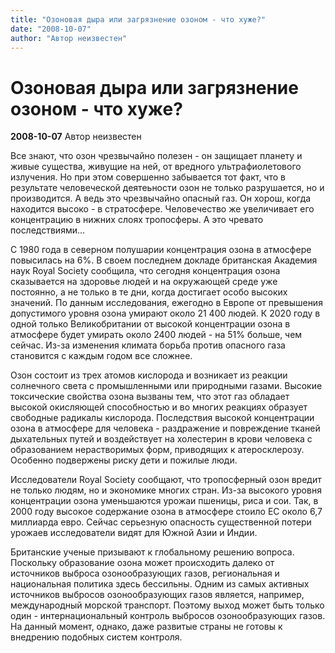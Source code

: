 ```yaml
---
title: "Озоновая дыра или загрязнение озоном - что хуже?"
date: "2008-10-07"
author: "Автор неизвестен"
---
```


# Озоновая дыра или загрязнение озоном - что хуже?

**2008-10-07** Автор неизвестен

Все знают, что озон чрезвычайно полезен - он защищает планету и живые существа, живущие на ней, от вредного ультрафиолетового излучения. Но при этом совершенно забывается тот факт, что в результате человеческой деятеьности озон не только разрушается, но и производится. А ведь это чрезвычайно опасный газ. Он хорош, когда находится высоко - в стратосфере. Человечество же увеличивает его концентрацию в нижних слоях тропосферы. А это чревато последствиями...

С 1980 года в северном полушарии концентрация озона в атмосфере повысилась на 6%. В своем последнем докладе британская Академия наук Royal Society сообщила, что сегодня концентрация озона сказывается на здоровье людей и на окружающей среде уже постоянно, а не только в те дни, когда достигает особо высоких значений. По данным исследования, ежегодно в Европе от превышения допустимого уровня озона умирают около 21 400 людей. К 2020 году в одной только Великобритании от высокой концентрации озона в атмосфере будет умирать около 2400 людей - на 51% больше, чем сейчас. Из-за изменения климата борьба против опасного газа становится с каждым годом все сложнее.

Озон состоит из трех атомов кислорода и возникает из реакции солнечного света с промышленными или природными газами. Высокие токсические свойства озона вызваны тем, что этот газ обладает высокой окисляющей способностью и во многих реакциях образует свободные радикалы кислорода. Последствия высокой концентрации озона в атмосфере для человека - раздражение и повреждение тканей дыхательных путей и воздействует на холестерин в крови человека с образованием нерастворимых форм, приводящих к атеросклерозу. Особенно подвержены риску дети и пожилые люди.

Исследователи Royal Society сообщают, что тропосферный озон вредит не только людям, но и экономике многих стран. Из-за высокого уровня концентрации озона уменьшаются урожаи пшеницы, риса и сои. Так, в 2000 году высокое содержание озона в атмосфере стоило ЕС около 6,7 миллиарда евро. Сейчас серьезную опасность существенной потери урожаев исследователи видят для Южной Азии и Индии.

Британские ученые призывают к глобальному решению вопроса. Поскольку образование озона может происходить далеко от источников выброса озонообразующих газов, региональная и национальная политика здесь бессильны. Одним из самых активных источников выбросов озонообразующих газов является, например, международный морской транспорт. Поэтому выход может быть только один - интернациональный контроль выбросов озонообразующих газов. На данный момент, однако, даже развитые страны не готовы к внедрению подобных систем контроля.